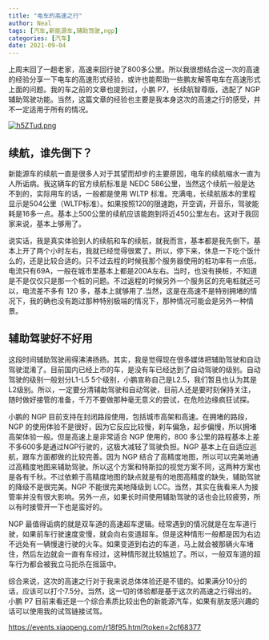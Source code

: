 ```yaml
---
title: "电车的高速之行"
author: Neal
tags: [汽车,新能源车,辅助驾驶,ngp]
categories: [汽车]
date: 2021-09-04
---
```


上周末回了一趟老家，高速来回行驶了800多公里。所以我很想结合这一次的高速的经验分享一下电车的高速形式经验，或许也能帮助一些鹏友解答电车在高速形式上面的问题。我的车之前的文章也提到过，小鹏 P7，长续航智尊版，选配了 NGP 辅助驾驶功能。当然，这篇文章的经验也主要是我本身这次的高速之行的感受，并不一定适用于所有的情况。

[![h5ZTud.png](https://z3.ax1x.com/2021/09/06/h5ZTud.png)](https://imgtu.com/i/h5ZTud)

## 续航，谁先倒下？

新能源车的续航一直是很多人对于其望而却步的主要原因，电车的续航缩水一直为人所诟病。我这辆车的官方续航标准是 NEDC 586公里，当然这个续航一般是达不到的，实际用车的话，一般都是使用 WLTP 标准。充满电，长续航版本的里程显示是504公里（WLTP标准）。如果按照120的限速跑，开空调，开音乐，驾驶能耗是16多一点。基本上500公里的续航应该能跑到将近450公里左右。这对于我回家来说，基本上够用了。

说实话，我是真实体验到人的续航和车的续航，就我而言，基本都是我先倒下。基本上开了两个小时左右，我就已经觉得很累了。所以，停下来，休息一下吃个饭什么的，还是比较合适的。只不过去程的时候我那个服务器使用的桩功率有一点低，电流只有69A，一般在城市里基本上都是200A左右。当时，也没有换桩，不知道是不是仅仅只是那一个桩的问题。不过返程的时候另外一个服务区的充电桩就还可以，电流差不多有 120 多，基本上就够用了.当然，这是在高速不是特别拥堵的情况下，我的确也没有跑过那种特别极端的情况下，那种情况可能会是另外一种情景。

## 辅助驾驶好不好用

这段时间辅助驾驶闹得沸沸扬扬。其实，我是觉得现在很多媒体把辅助驾驶和自动驾驶混淆了。目前国内已经上市的车，是没有车已经达到了自动驾驶的级别。自动驾驶的级别一般划分L1-L5 5个级别，小鹏宣称自己是L2.5，我们暂且也认为其是L2级别。所以，一定要分清辅助驾驶和自动驾驶，目前人还是要时刻保持关注，随时做好接管的准备，千万不要做那种毫无意义的尝试，在危险边缘疯狂试探。

小鹏的 NGP 目前支持在封闭路段使用，包括城市高架和高速。在拥堵的路段，NGP 的使用体验不是很好，因为它反应比较慢，刹车偏急，起步偏慢，所以拥堵高架体验一般。但是高速上是非常适合 NGP 使用的，800 多公里的路程基本上差不多600多是通过NGP行驶的，这极大减轻了驾驶负担。NGP 基本上在自适应巡航，跟车方面都做的比较完善。因为 NGP 结合了高精度地图，所以可以完美地通过高精度地图来辅助驾驶。所以这个方案和特斯拉的视觉方案不同，这两种方案也是各有千秋。不过依赖于高精度地图的缺点就是有的地图高精度的缺失，辅助驾驶的降级不是很完美。NGP 不能很完美地降级到 LCC。当然，其实在我看来人为接管率并没有很大影响。另外一点，如果长时间使用辅助驾驶的话也会比较疲劳，所以有时接管开一下也是蛮好的。

NGP 最值得诟病的就是双车道的高速超车逻辑。经常遇到的情况就是在左车道行驶，如果前车行驶速度变慢，就会向右变道超车。但是这种情形一般都是因为右边不远处有一辆慢速行驶的火车。如果变道到右边的车道，马上就会被那辆火车堵住，然后左边就会一直有车经过，这种情形就比较尴尬了。所以，一般双车道的超车行为都会被我立马扼杀在摇篮中。

综合来说，这次的高速之行对于我来说总体体验还是不错的。如果满分10分的话，应该可以打个7.5分。当然，这一切的体验都是基于这次的高速之行得出的。小鹏 P7 目前来看还是一个综合素质比较出色的新能源汽车，如果有朋友感兴趣的话可以使用我的试驾链接试驾。

https://events.xiaopeng.com/r18f95.html?token=2cf68377